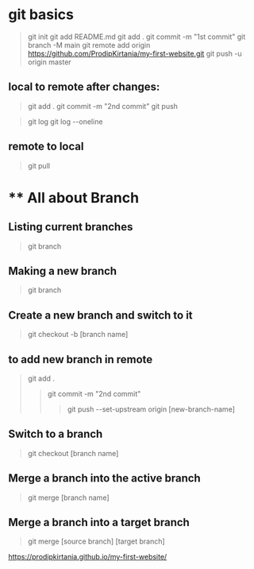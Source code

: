  git basics
 ============

> git init
> git add README.md
> git add .
> git commit -m "1st commit"
> git branch -M main
> git remote add origin https://github.com/ProdipKirtania/my-first-website.git
> git push -u origin master


local to remote after changes:
-----------------
> git add .
> git commit -m "2nd commit"
> git push


> git log
> git log --oneline


remote to local
--------------------------
> git pull

** All about Branch
=================================================

Listing current branches
-----------------------------
> git branch

Making a new branch
-----------------------------
> git branch <branch-name>

Create a new branch and switch to it
--------------------------------------
> git checkout -b [branch name]

to add new branch in remote
-------------------------------------
> git add .
>> git commit -m "2nd commit"
>>> git push --set-upstream origin [new-branch-name]

Switch to a branch
--------------------------
> git checkout [branch name]

Merge a branch into the active branch
------------------------------------
> git merge [branch name]

Merge a branch into a target branch
-----------------------------------
> git merge [source branch] [target branch]

https://prodipkirtania.github.io/my-first-website/
